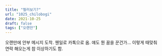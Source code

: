 ```yaml
---
title: "찔러보기?"
url: "1025_chilobogi"
date: 2021-10-25
draft: false
tags: ["오랜만"]
---
```

오랜만에 안부 메시지 도착. 웬일로 카톡으로 옴. 얘도 뭔 꿈을 꾼건가... 이렇게 때맞춰 연락 해오는게 참 이상하기도 함.
